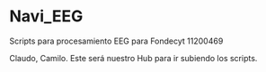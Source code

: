 # Navi_EEG
Scripts para procesamiento EEG para Fondecyt 11200469

Claudo, Camilo. Este será nuestro Hub para ir subiendo los scripts. 
